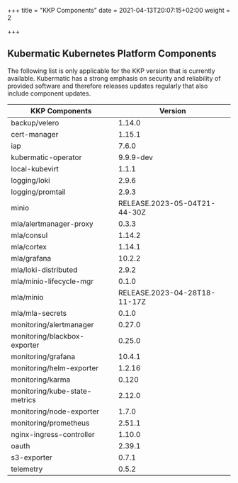 +++
title = "KKP Components"
date = 2021-04-13T20:07:15+02:00
weight = 2

+++

## Kubermatic Kubernetes Platform Components

The following list is only applicable for the KKP version that is currently available. Kubermatic has a strong emphasis on security and reliability
of provided software and therefore releases updates regularly that also include component updates.

| KKP Components                 | Version                        |
| ------------------------------ | ------------------------------ |
| backup/velero                  | 1.14.0                         |
| cert-manager                   | 1.15.1                         |
| iap                            | 7.6.0                          |
| kubermatic-operator            | 9.9.9-dev                      |
| local-kubevirt                 | 1.1.1                          |
| logging/loki                   | 2.9.6                          |
| logging/promtail               | 2.9.3                          |
| minio                          | RELEASE.2023-05-04T21-44-30Z   |
| mla/alertmanager-proxy         | 0.3.3                          |
| mla/consul                     | 1.14.2                         |
| mla/cortex                     | 1.14.1                         |
| mla/grafana                    | 10.2.2                         |
| mla/loki-distributed           | 2.9.2                          |
| mla/minio-lifecycle-mgr        | 0.1.0                          |
| mla/minio                      | RELEASE.2023-04-28T18-11-17Z   |
| mla/mla-secrets                | 0.1.0                          |
| monitoring/alertmanager        | 0.27.0                         |
| monitoring/blackbox-exporter   | 0.25.0                         |
| monitoring/grafana             | 10.4.1                         |
| monitoring/helm-exporter       | 1.2.16                         |
| monitoring/karma               | 0.120                          |
| monitoring/kube-state-metrics  | 2.12.0                         |
| monitoring/node-exporter       | 1.7.0                          |
| monitoring/prometheus          | 2.51.1                         |
| nginx-ingress-controller       | 1.10.0                         |
| oauth                          | 2.39.1                         |
| s3-exporter                    | 0.7.1                          |
| telemetry                      | 0.5.2                          |
